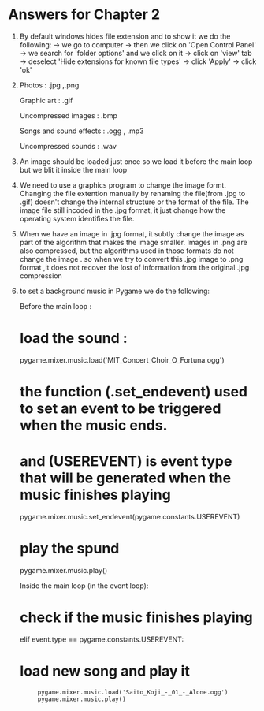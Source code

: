 # Answers for Chapter 2

1. By default windows hides file extension and to show it we do the following:
    -> we go to computer 
    -> then we click on 'Open Control Panel' 
    -> we search for 'folder options' and we click on it 
    -> click on 'view' tab 
    -> deselect 'Hide extensions for known file types'
    -> click 'Apply' -> click 'ok'

2.  
    Photos  : .jpg ,.png

    Graphic art : .gif 

    Uncompressed images : .bmp

    Songs and sound effects : .ogg , .mp3

    Uncompressed sounds : .wav

    
3. An image should be loaded just once so we load it before the main loop
   but we blit it inside the main loop

4. We need to use a graphics program to change the image formt.
   Changing the file extention  manually by renaming the file(from .jpg to .gif) 
   doesn't change the internal structure or the format of the file.
   The image file still incoded in the .jpg format, it just change how the operating 
   system identifies the file.


5. When we have an image in .jpg format, it subtly change the image as part of the algorithm that
    makes the image smaller. 
    Images in .png are also compressed, but the algorithms used in those formats
    do not change the image .
    so when we try to convert this .jpg image to .png format ,it does not recover 
    the lost of information from the original .jpg compression 


6. to set a background music in Pygame we do the following:

    Before the main loop :

    # load the sound :
    pygame.mixer.music.load('MIT_Concert_Choir_O_Fortuna.ogg')
    # the function (.set_endevent) used to set an event to be triggered when the music ends.
    # and (USEREVENT) is event type that will be generated when the music finishes playing
    pygame.mixer.music.set_endevent(pygame.constants.USEREVENT)
    # play the spund
    pygame.mixer.music.play()

    Inside the main loop (in the event loop):

    # check if the music finishes playing
    elif event.type == pygame.constants.USEREVENT:
    # load new song and play it
            pygame.mixer.music.load('Saito_Koji_-_01_-_Alone.ogg')
            pygame.mixer.music.play()